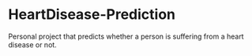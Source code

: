 # HeartDisease-Prediction

Personal project that predicts whether a person is suffering from a heart disease or not.
